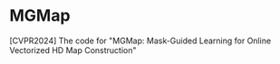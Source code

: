 # MGMap
[CVPR2024] The code for "MGMap: Mask-Guided Learning for Online Vectorized HD Map Construction"
